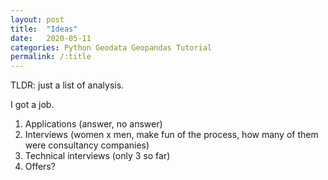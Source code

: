 ```yaml
---
layout: post
title:  "Ideas"
date:   2020-05-11
categories: Python Geodata Geopandas Tutorial
permalink: /:title
---
```

TLDR: just a list of analysis.

I got a job.

1. Applications (answer, no answer)
2. Interviews (women x men, make fun of the process, how many of them were consultancy companies)
3. Technical interviews (only 3 so far)
4. Offers?